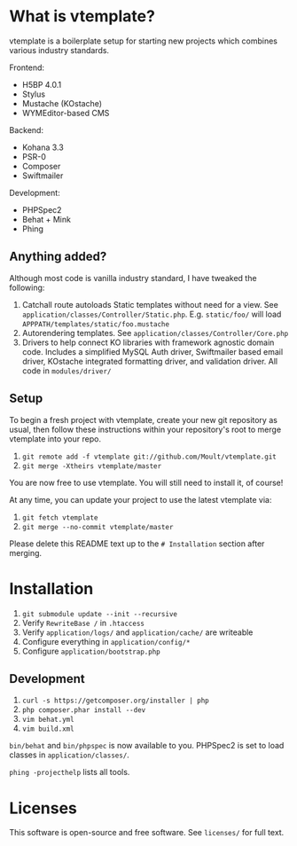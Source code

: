 # What is vtemplate?

vtemplate is a boilerplate setup for starting new projects which combines
various industry standards.

Frontend:

 - H5BP 4.0.1
 - Stylus
 - Mustache (KOstache)
 - WYMEditor-based CMS

Backend:

 - Kohana 3.3
 - PSR-0
 - Composer
 - Swiftmailer

Development:

 - PHPSpec2
 - Behat + Mink
 - Phing

## Anything added?

Although most code is vanilla industry standard, I have tweaked the following:

 1. Catchall route autoloads Static templates without need for a view. See
    `application/classes/Controller/Static.php`. E.g. `static/foo/` will load
    `APPPATH/templates/static/foo.mustache`
 2. Autorendering templates. See `application/classes/Controller/Core.php`
 3. Drivers to help connect KO libraries with framework agnostic domain code.
    Includes a simplified MySQL Auth driver, Swiftmailer based email driver,
    KOstache integrated formatting driver, and validation driver. All code in
    `modules/driver/`

## Setup

To begin a fresh project with vtemplate, create your new git repository as
usual, then follow these instructions within your repository's root to merge
vtemplate into your repo.

 1. `git remote add -f vtemplate git://github.com/Moult/vtemplate.git`
 2. `git merge -Xtheirs vtemplate/master`

You are now free to use vtemplate. You will still need to install it, of course!

At any time, you can update your project to use the latest vtemplate via:

 1. `git fetch vtemplate`
 2. `git merge --no-commit vtemplate/master`

Please delete this README text up to the `# Installation` section after merging.

# Installation

 1. `git submodule update --init --recursive`
 2. Verify `RewriteBase /` in `.htaccess`
 3. Verify `application/logs/` and `application/cache/` are writeable
 4. Configure everything in `application/config/*`
 5. Configure `application/bootstrap.php`

## Development

 1. `curl -s https://getcomposer.org/installer | php`
 2. `php composer.phar install --dev`
 3. `vim behat.yml`
 4. `vim build.xml`

`bin/behat` and `bin/phpspec` is now available to you. PHPSpec2 is set to load
classes in `application/classes/`.

`phing -projecthelp` lists all tools.

# Licenses

This software is open-source and free software. See `licenses/` for full text.
